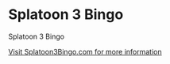 # Splatoon 3 Bingo
Splatoon 3 Bingo


[Visit Splatoon3Bingo.com for more information](http://www.splatoon3bingo.com)
